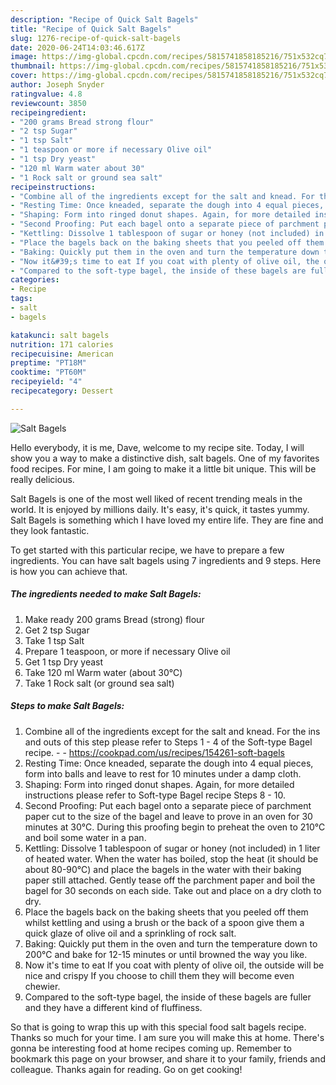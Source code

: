 ```yaml
---
description: "Recipe of Quick Salt Bagels"
title: "Recipe of Quick Salt Bagels"
slug: 1276-recipe-of-quick-salt-bagels
date: 2020-06-24T14:03:46.617Z
image: https://img-global.cpcdn.com/recipes/5815741858185216/751x532cq70/salt-bagels-recipe-main-photo.jpg
thumbnail: https://img-global.cpcdn.com/recipes/5815741858185216/751x532cq70/salt-bagels-recipe-main-photo.jpg
cover: https://img-global.cpcdn.com/recipes/5815741858185216/751x532cq70/salt-bagels-recipe-main-photo.jpg
author: Joseph Snyder
ratingvalue: 4.8
reviewcount: 3850
recipeingredient:
- "200 grams Bread strong flour"
- "2 tsp Sugar"
- "1 tsp Salt"
- "1 teaspoon or more if necessary Olive oil"
- "1 tsp Dry yeast"
- "120 ml Warm water about 30"
- "1 Rock salt or ground sea salt"
recipeinstructions:
- "Combine all of the ingredients except for the salt and knead. For the ins and outs of this step please refer to Steps 1 - 4 of the Soft-type Bagel recipe.  https://cookpad.com/us/recipes/154261-soft-bagels"
- "Resting Time: Once kneaded, separate the dough into 4 equal pieces, form into balls and leave to rest for 10 minutes under a damp cloth."
- "Shaping: Form into ringed donut shapes. Again, for more detailed instructions please refer to Soft-type Bagel recipe Steps 8 - 10."
- "Second Proofing: Put each bagel onto a separate piece of parchment paper cut to the size of the bagel and leave to prove in an oven for 30 minutes at 30℃. During this proofing begin to preheat the oven to 210℃ and boil some water in a pan."
- "Kettling: Dissolve 1 tablespoon of sugar or honey (not included) in 1 liter of heated water. When the water has boiled, stop the heat (it should be about 80-90℃) and place the bagels in the water with their baking paper still attached. Gently tease off the parchment paper and boil the bagel for 30 seconds on each side. Take out and place on a dry cloth to dry."
- "Place the bagels back on the baking sheets that you peeled off them whilst kettling and using a brush or the back of a spoon give them a quick glaze of olive oil and a sprinkling of rock salt."
- "Baking: Quickly put them in the oven and turn the temperature down to 200℃ and bake for 12-15 minutes or until browned the way you like."
- "Now it&#39;s time to eat If you coat with plenty of olive oil, the outside will be nice and crispy If you choose to chill them they will become even chewier."
- "Compared to the soft-type bagel, the inside of these bagels are fuller and they have a different kind of fluffiness."
categories:
- Recipe
tags:
- salt
- bagels

katakunci: salt bagels 
nutrition: 171 calories
recipecuisine: American
preptime: "PT18M"
cooktime: "PT60M"
recipeyield: "4"
recipecategory: Dessert

---
```



![Salt Bagels](https://img-global.cpcdn.com/recipes/5815741858185216/751x532cq70/salt-bagels-recipe-main-photo.jpg)

Hello everybody, it is me, Dave, welcome to my recipe site. Today, I will show you a way to make a distinctive dish, salt bagels. One of my favorites food recipes. For mine, I am going to make it a little bit unique. This will be really delicious.

Salt Bagels is one of the most well liked of recent trending meals in the world. It is enjoyed by millions daily. It's easy, it's quick, it tastes yummy. Salt Bagels is something which I have loved my entire life. They are fine and they look fantastic.




To get started with this particular recipe, we have to prepare a few ingredients. You can have salt bagels using 7 ingredients and 9 steps. Here is how you can achieve that.

<!--inarticleads1-->

##### The ingredients needed to make Salt Bagels:

1. Make ready 200 grams Bread (strong) flour
1. Get 2 tsp Sugar
1. Take 1 tsp Salt
1. Prepare 1 teaspoon, or more if necessary Olive oil
1. Get 1 tsp Dry yeast
1. Take 120 ml Warm water (about 30℃)
1. Take 1 Rock salt (or ground sea salt)




<!--inarticleads2-->

##### Steps to make Salt Bagels:

1. Combine all of the ingredients except for the salt and knead. For the ins and outs of this step please refer to Steps 1 - 4 of the Soft-type Bagel recipe. -  - https://cookpad.com/us/recipes/154261-soft-bagels
1. Resting Time: Once kneaded, separate the dough into 4 equal pieces, form into balls and leave to rest for 10 minutes under a damp cloth.
1. Shaping: Form into ringed donut shapes. Again, for more detailed instructions please refer to Soft-type Bagel recipe Steps 8 - 10.
1. Second Proofing: Put each bagel onto a separate piece of parchment paper cut to the size of the bagel and leave to prove in an oven for 30 minutes at 30℃. During this proofing begin to preheat the oven to 210℃ and boil some water in a pan.
1. Kettling: Dissolve 1 tablespoon of sugar or honey (not included) in 1 liter of heated water. When the water has boiled, stop the heat (it should be about 80-90℃) and place the bagels in the water with their baking paper still attached. Gently tease off the parchment paper and boil the bagel for 30 seconds on each side. Take out and place on a dry cloth to dry.
1. Place the bagels back on the baking sheets that you peeled off them whilst kettling and using a brush or the back of a spoon give them a quick glaze of olive oil and a sprinkling of rock salt.
1. Baking: Quickly put them in the oven and turn the temperature down to 200℃ and bake for 12-15 minutes or until browned the way you like.
1. Now it&#39;s time to eat If you coat with plenty of olive oil, the outside will be nice and crispy If you choose to chill them they will become even chewier.
1. Compared to the soft-type bagel, the inside of these bagels are fuller and they have a different kind of fluffiness.




So that is going to wrap this up with this special food salt bagels recipe. Thanks so much for your time. I am sure you will make this at home. There's gonna be interesting food at home recipes coming up. Remember to bookmark this page on your browser, and share it to your family, friends and colleague. Thanks again for reading. Go on get cooking!
